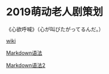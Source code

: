 # 2019萌动老人剧策划

《心欲呼喊》（心が叫びたがってるんだ。）

[wiki](https://zh.wikipedia.org/wiki/%E5%A5%BD%E6%83%B3%E5%A4%A7%E8%81%B2%E8%AA%AA%E5%87%BA%E5%BF%83%E5%BA%95%E7%9A%84%E8%A9%B1%E3%80%82)

[Markdown语法](https://github.com/younghz/Markdown)

[Markdown语法2](https://www.jianshu.com/p/dde741c16b09)
